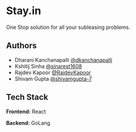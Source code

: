 
# Stay.in

One Stop solution for all your subleasing problems.

## Authors

- Dharani Kanchanapalli [@dkanchanapalli](https://www.github.com/dkanchanapalli) 
- Kshitij Sinha [@sinarest1608](https://www.github.com/sinarest1608)
- Rajdev Kapoor [@RajdevKapoor](https://www.github.com/RajdevKapoor)
- Shivam Gupta [@shivamgupta-7](https://www.github.com/shivamgupta-7)



## Tech Stack

**Frontend:** React

**Backend:** GoLang
